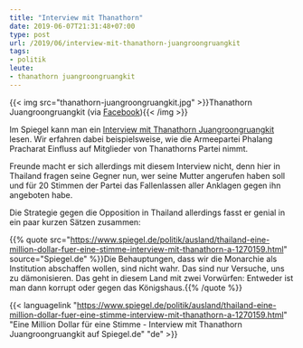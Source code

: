 ```yaml
---
title: "Interview mit Thanathorn"
date: 2019-06-07T21:31:48+07:00
type: post
url: /2019/06/interview-mit-thanathorn-juangroongruangkit
tags: 
- politik
leute:
- thanathorn juangroongruangkit
---
```


{{< img src="thanathorn-juangroongruangkit.jpg" >}}Thanathorn Juangroongruangkit (via <a href="https://www.facebook.com/ThanathornOfficial/photos/fpp.382592748811072/573993423004336/?type=3&theater">Facebook</a>){{< /img >}}

Im Spiegel kann man ein [Interview mit Thanathorn Juangroongruangkit](https://www.spiegel.de/politik/ausland/thailand-eine-million-dollar-fuer-eine-stimme-interview-mit-thanathorn-a-1270159.html) lesen. Wir erfahren dabei beispielsweise, wie die Armeepartei Phalang Pracharat Einfluss auf Mitglieder von Thanathorns Partei nimmt. 

Freunde macht er sich allerdings mit diesem Interview nicht, denn hier in Thailand fragen seine Gegner nun, wer seine Mutter angerufen haben soll und f&uuml;r 20 Stimmen der Partei das Fallenlassen aller Anklagen gegen ihn angeboten habe. 

Die Strategie gegen die Opposition in Thailand allerdings fasst er genial in ein paar kurzen S&auml;tzen zusammen:

{{% quote src="https://www.spiegel.de/politik/ausland/thailand-eine-million-dollar-fuer-eine-stimme-interview-mit-thanathorn-a-1270159.html" source="Spiegel.de" %}}Die Behauptungen, dass wir die Monarchie als Institution abschaffen wollen, sind nicht wahr. Das sind nur Versuche, uns zu dämonisieren. Das geht in diesem Land mit zwei Vorwürfen: Entweder ist man dann korrupt oder gegen das Königshaus.{{% /quote %}}

{{< languagelink "https://www.spiegel.de/politik/ausland/thailand-eine-million-dollar-fuer-eine-stimme-interview-mit-thanathorn-a-1270159.html" "Eine Million Dollar für eine Stimme - Interview mit Thanathorn Juangroongruangkit auf Spiegel.de" "de" >}}

